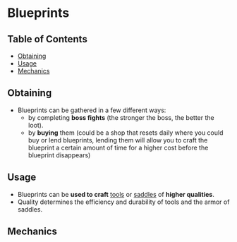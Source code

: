 # Blueprints

## Table of Contents

- [Obtaining](#obtaining)
- [Usage](#usage)
- [Mechanics](#mechanics)

## Obtaining

- Blueprints can be gathered in a few different ways:
    - by completing **boss fights** (the stronger the boss, the better the loot).
    - by **buying** them (could be a shop that resets daily where you could buy or lend blueprints, lending them will
      allow you to craft the blueprint a certain amount of time for a higher cost before the blueprint disappears)

## Usage

- Blueprints can be **used to craft** [tools](tools.md) or [saddles](saddles.md) of **higher qualities**.
- Quality determines the efficiency and durability of tools and the armor of saddles.

## Mechanics

